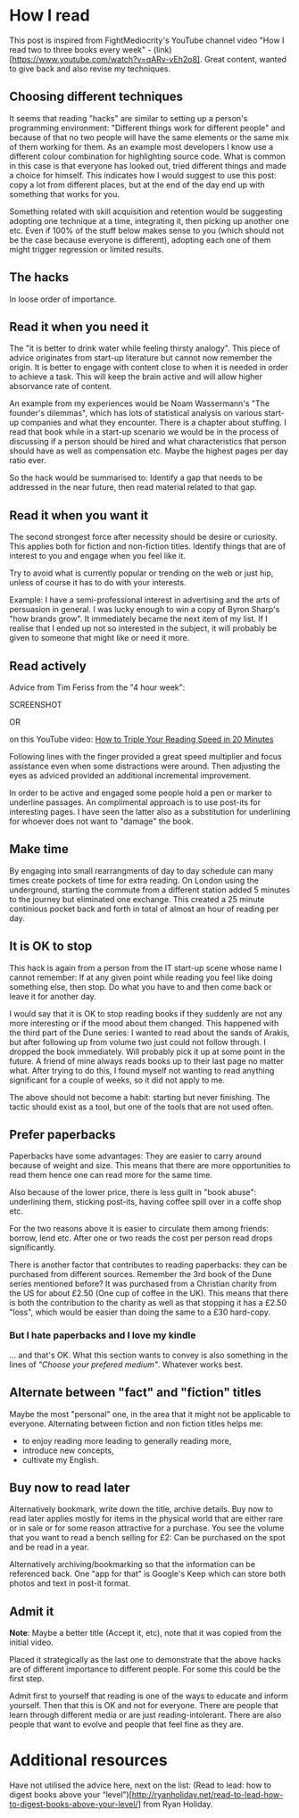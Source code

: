 # How I read

This post is inspired from FightMediocrity's YouTube channel video
"How I read two to three books every week" - 
(link)[https://www.youtube.com/watch?v=qARv-vEh2o8]. Great content, wanted to
give back and also revise my techniques.

## Choosing different techniques

It seems that reading "hacks" are similar to setting up a person's programming
environment: "Different things work for different people" and because of that
no two people will have the same elements or the same mix of them working for
them. As an example most developers I know use a different colour combination
for highlighting source code. What is common in this case is that everyone
has looked out, tried different things and made a choice for himself. This
indicates how I would suggest to use this post: copy a lot from different
places, but at the end of the day end up with something that works for you.

Something related with skill acquisition and retention would be suggesting
adopting one technique at a time, integrating it, then picking up another one
etc. Even if 100% of the stuff below makes sense to you (which should not be
the case because everyone is different), adopting each one of them might
trigger regression or limited results.

## The hacks

In loose order of importance.

## Read it when you need it

The "it is better to drink water while feeling thirsty analogy". This piece of
advice originates from start-up literature but cannot now remember the origin.
It is better to engage with content close to when it is needed in order to
achieve a task. This will keep the brain active and will allow higher
absorvance rate of content.

An example from my experiences would be Noam Wassermann's "The founder's
dilemmas", which has lots of statistical analysis on various start-up companies
and what they encounter. There is a chapter about stuffing. I read that book
while in a start-up scenario we would be in the process of discussing if a
person should be hired and what characteristics that person should have as well
as compensation etc. Maybe the highest pages per day ratio ever.

So the hack would be summarised to: Identify a gap that needs to be addressed
in the near future, then read material related to that gap.

## Read it when you want it

The second strongest force after necessity should be desire or curiosity. This
applies both for fiction and non-fiction titles. Identify things that are of
interest to you and engage when you feel like it.

Try to avoid what is currently popular or trending on the web or just hip,
unless of course it has to do with your interests.

Example: I have a semi-professional interest in advertising and the arts of
persuasion in general. I was lucky enough to win a copy of Byron Sharp's "how
brands grow". It immediately became the next item  of my list. If I realise
that I ended up not so interested in the subject, it will probably be given to
someone that might like or need it more.

## Read actively

Advice from Tim Feriss from the "4 hour week":

SCREENSHOT

OR

on this YouTube video: [How to Triple Your Reading Speed in 20 Minutes](https://www.youtube.com/watch?v=jeOHqI9SqOI)

Following lines with the finger provided a great speed multiplier and focus
assistance even when some distractions were around. Then adjusting the eyes
as adviced provided an additional incremental improvement.

In order to be active and engaged some people hold a pen or marker to underline
passages. An complimental approach is to use post-its for interesting pages.
I have seen the latter also as a substitution for underlining for whoever
does not want to "damage" the book.

## Make time

By engaging into small rearrangments of day to day schedule can many times
create pockets of time for extra reading. On London using the underground,
starting the commute from a different station added 5 minutes to the journey
but eliminated one exchange. This created a 25 minute continious pocket back
and forth in total of almost an hour of reading per day.

## It is OK to stop

This hack is again from a person from the IT start-up scene whose name I cannot
remember: If at any given point while reading you feel like doing something
else, then stop. Do what you have to and then come back or leave it for another
day.

I would say that it is OK to stop reading books if they suddenly are not
any more interesting or if the mood about them changed. This happened with the
third part of the Dune series: I wanted to read about the sands of Arakis,
but after following up from volume two just could not follow through. I dropped
the book immediately.  Will probably pick it up at some point in the future.
A friend of mine always reads books up to their last page no matter what. After
trying to do this, I found myself not wanting to read anything significant for
a couple of weeks, so it did not apply to me.

The above should not become a habit: starting but never finishing. The tactic
should exist as a tool, but one of the tools that are not used often.

## Prefer paperbacks

Paperbacks have some advantages: They are easier to carry around because of 
weight and size. This means that there are more opportunities to read them
hence one can read more for the same time.

Also because of the lower price, there is less guilt in "book abuse":
underlining them, sticking post-its, having coffee spill over in a coffe shop
etc.

For the two reasons above it is easier to circulate them among friends: borrow,
lend etc. After one or two reads the cost per person read drops significantly.

There is another factor that contributes to reading paperbacks: they can be
purchased from different sources. Remember the 3rd book of the Dune series
mentioned before? It was purchased from a Christian charity from the US for
about £2.50 (One cup of coffee in the UK). This means that there is both the
contribution to the charity as well as that stopping it has a £2.50 "loss",
which would be easier than doing the same to a £30 hard-copy.

### But I hate paperbacks and I love my kindle

... and that's OK. What this section wants to convey is also something in the
lines of *"Choose your prefered medium"*. Whatever works best.

## Alternate between "fact" and "fiction" titles

Maybe the most "personal" one, in the area that it might not be applicable to
everyone. Alternating between fiction and non fiction titles helps me:

* to enjoy reading more leading to generally reading more,
* introduce new concepts,
* cultivate my English.

## Buy now to read later

Alternatively bookmark, write down the title, archive details.
Buy now to read later applies mostly for items in the physical world that are
either rare or in sale or for some reason attractive for a purchase. You see
the volume that you want to read a bench selling for £2: Can be purchased on
the spot and be read in a year.

Alternatively archiving/bookmarking so that the information can be referenced
back. One "app for that" is Google's Keep which can store both photos and
text in post-it format.

## Admit it
**Note**: Maybe a better title (Accept it, etc), note that it was copied from the initial video.

Placed it strategically as the last one to demonstrate that the above hacks
are of different importance to different people. For some this could be the
first step.

Admit first to yourself that reading is one of the ways to educate and inform
yourself. Then that this is OK and not for everyone. There are people that
learn through different media or are just reading-intolerant. There are also
people that want to evolve and people that feel fine as they are.

# Additional resources

Have not utilised the advice here, next on the list:
(Read to lead: how to digest books above your “level”)[http://ryanholiday.net/read-to-lead-how-to-digest-books-above-your-level/] from Ryan Holiday.

